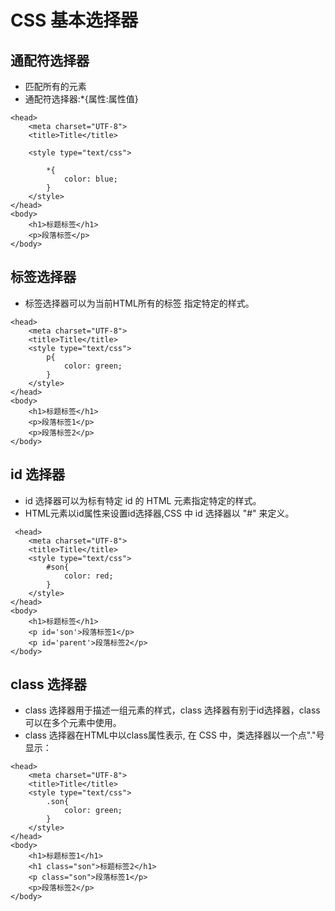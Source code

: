 # CSS 基本选择器
## 通配符选择器
 - 匹配所有的元素
 - 通配符选择器:*{属性:属性值}
```
<head>
    <meta charset="UTF-8">
    <title>Title</title>

    <style type="text/css">

        *{
            color: blue;
        }
    </style>
</head>
<body>
    <h1>标题标签</h1>
    <p>段落标签</p>
</body>
```

## 标签选择器
 - 标签选择器可以为当前HTML所有的标签 指定特定的样式。

```
<head>
    <meta charset="UTF-8">
    <title>Title</title>
    <style type="text/css">
        p{
            color: green;
        }
    </style>
</head>
<body>
    <h1>标题标签</h1>
    <p>段落标签1</p>
    <p>段落标签2</p>
</body>
```

## id 选择器
 - id 选择器可以为标有特定 id 的 HTML 元素指定特定的样式。
 - HTML元素以id属性来设置id选择器,CSS 中 id 选择器以 "#" 来定义。

```
 <head>
    <meta charset="UTF-8">
    <title>Title</title>
    <style type="text/css">
        #son{
            color: red;
        }
    </style>
</head>
<body>
    <h1>标题标签</h1>
    <p id='son'>段落标签1</p>
    <p id='parent'>段落标签2</p>
</body>
```

## class 选择器
 - class 选择器用于描述一组元素的样式，class 选择器有别于id选择器，class可以在多个元素中使用。
 - class 选择器在HTML中以class属性表示, 在 CSS 中，类选择器以一个点"."号显示：

```
<head>
    <meta charset="UTF-8">
    <title>Title</title>
    <style type="text/css">
        .son{
            color: green;
        }
    </style>
</head>
<body>
    <h1>标题标签1</h1>
    <h1 class="son">标题标签2</h1>
    <p class="son">段落标签1</p>
    <p>段落标签2</p>
</body>
```